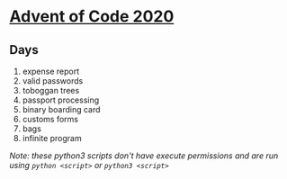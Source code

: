 # [Advent of Code 2020](https://adventofcode.com/2020)

## Days

1) expense report
2) valid passwords
3) toboggan trees
4) passport processing
5) binary boarding card
6) customs forms
7) bags
8) infinite program

*Note: these python3 scripts don't have execute permissions and are run using `python <script>` or `python3 <script>`*

